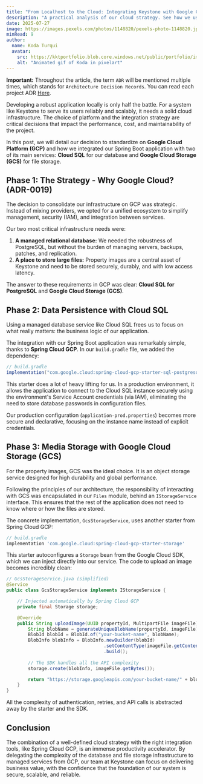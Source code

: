 ```yaml
---
title: "From Localhost to the Cloud: Integrating Keystone with Google Cloud Platform"
description: "A practical analysis of our cloud strategy. See how we use Cloud SQL and Google Cloud Storage to create a robust and scalable backend infrastructure, and how Spring Cloud GCP drastically simplified this integration."
date: 2025-07-27
image: https://images.pexels.com/photos/1148820/pexels-photo-1148820.jpeg?auto=compress&cs=tinysrgb&w=1260&h=750&dpr=1
minRead: 9
author:
  name: Koda Turqui
  avatar:
    src: https://kktportfolio.blob.core.windows.net/public/portfolio/images/Vdeo_Animado_Pronto-ezgif.webp
    alt: "Animated gif of Koda in pixelart"
---
```


**Important:** Throughout the article, the term `ADR` will be mentioned multiple times, which stands for `Architecture Decision Records`. You can read each project ADR [Here](https://github.com/koda-kaolinite/keystone_api/tree/main/docs/ARCHITECTURE-DESICION-LOG).

Developing a robust application locally is only half the battle. For a system like Keystone to serve its users reliably and scalably, it needs a solid cloud infrastructure. The choice of platform and the integration strategy are critical decisions that impact the performance, cost, and maintainability of the project.

In this post, we will detail our decision to standardize on **Google Cloud Platform (GCP)** and how we integrated our Spring Boot application with two of its main services: **Cloud SQL** for our database and **Google Cloud Storage (GCS)** for file storage.

## Phase 1: The Strategy - Why Google Cloud? (ADR-0019)

The decision to consolidate our infrastructure on GCP was strategic. Instead of mixing providers, we opted for a unified ecosystem to simplify management, security (IAM), and integration between services.

Our two most critical infrastructure needs were:
1.  **A managed relational database:** We needed the robustness of PostgreSQL, but without the burden of managing servers, backups, patches, and replication.
2.  **A place to store large files:** Property images are a central asset of Keystone and need to be stored securely, durably, and with low access latency.

The answer to these requirements in GCP was clear: **Cloud SQL for PostgreSQL** and **Google Cloud Storage (GCS)**.

## Phase 2: Data Persistence with Cloud SQL

Using a managed database service like Cloud SQL frees us to focus on what really matters: the business logic of our application.

The integration with our Spring Boot application was remarkably simple, thanks to **Spring Cloud GCP**. In our `build.gradle` file, we added the dependency:

```groovy
// build.gradle
implementation("com.google.cloud:spring-cloud-gcp-starter-sql-postgresql")
```

This starter does a lot of heavy lifting for us. In a production environment, it allows the application to connect to the Cloud SQL instance securely using the environment's Service Account credentials (via IAM), eliminating the need to store database passwords in configuration files.

Our production configuration (`application-prod.properties`) becomes more secure and declarative, focusing on the instance name instead of explicit credentials.

## Phase 3: Media Storage with Google Cloud Storage (GCS)

For the property images, GCS was the ideal choice. It is an object storage service designed for high durability and global performance.

Following the principles of our architecture, the responsibility of interacting with GCS was encapsulated in our `Files` module, behind an `IStorageService` interface. This ensures that the rest of the application does not need to know where or how the files are stored.

The concrete implementation, `GcsStorageService`, uses another starter from Spring Cloud GCP:

```groovy
// build.gradle
implementation 'com.google.cloud:spring-cloud-gcp-starter-storage'
```

This starter autoconfigures a `Storage` bean from the Google Cloud SDK, which we can inject directly into our service. The code to upload an image becomes incredibly clean:

```java
// GcsStorageService.java (simplified)
@Service
public class GcsStorageService implements IStorageService {

    // Injected automatically by Spring Cloud GCP
    private final Storage storage;

    @Override
    public String uploadImage(UUID propertyId, MultipartFile imageFile) throws IOException {
        String blobName = generateUniqueBlobName(propertyId, imageFile);
        BlobId blobId = BlobId.of("your-bucket-name", blobName);
        BlobInfo blobInfo = BlobInfo.newBuilder(blobId)
                                    .setContentType(imageFile.getContentType())
                                    .build();
        
        // The SDK handles all the API complexity
        storage.create(blobInfo, imageFile.getBytes());

        return "https://storage.googleapis.com/your-bucket-name/" + blobName;
    }
}
```

All the complexity of authentication, retries, and API calls is abstracted away by the starter and the SDK.

## Conclusion

The combination of a well-defined cloud strategy with the right integration tools, like Spring Cloud GCP, is an immense productivity accelerator. By delegating the complexity of the database and file storage infrastructure to managed services from GCP, our team at Keystone can focus on delivering business value, with the confidence that the foundation of our system is secure, scalable, and reliable.

